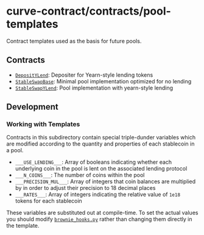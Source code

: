 # curve-contract/contracts/pool-templates

Contract templates used as the basis for future pools.

## Contracts

* [`DepositYLend`](DepositYLend.vy): Depositer for Yearn-style lending tokens
* [`StableSwapBase`](StableSwapBase.vy): Minimal pool implementation optimized for no lending
* [`StableSwapYLend`](StableSwapYLend.vy): Pool implementation with yearn-style lending

## Development

### Working with Templates

Contracts in this subdirectory contain special triple-dunder variables which are modified according to the quantity and properties of each stablecoin in a pool.

* `___USE_LENDING___`: Array of booleans indicating whether each underlying coin in the pool is lent on the associated lending protocol
* `___N_COINS___`: The number of coins within the pool
* `___PRECISION_MUL___`: Array of integers that coin balances are multiplied by in order to adjust their precision to 18 decimal places
* `___RATES___`: Array of integers indicating the relative value of `1e18` tokens for each stablecoin

These variables are substituted out at compile-time. To set the actual values you should modify [`brownie_hooks.py`](../../brownie_hooks.py) rather than changing them directly in the template.
